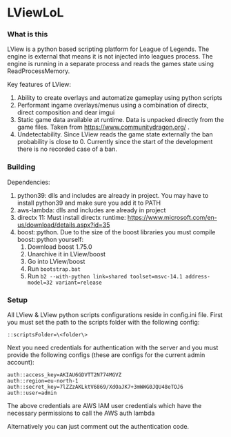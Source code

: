 # LViewLoL

### What is this
LView is a python based scripting platform for League of Legends. The engine is external that means it is not injected into leagues process. The engine is running in a separate process and reads the games state using ReadProcessMemory.

Key features of LView:
  1. Ability to create overlays and automatize gameplay using python scripts
  2. Performant ingame overlays/menus using a combination of directx, direct composition and dear imgui 
  3. Static game data available at runtime. Data is unpacked directly from the game files. Taken from https://www.communitydragon.org/ .
  4. Undetectability. Since LView reads the game state externally the ban probability is close to 0. Currently since the start of the development there is no recorded case of a ban.
 

### Building

Dependencies:
  1. python39: dlls and includes are already in project. You may have to install python39 and make sure you add it to PATH
  3. aws-lambda: dlls and includes are already in project
  3. directx 11: Must install directx runtime: https://www.microsoft.com/en-us/download/details.aspx?id=35
  4. boost::python. Due to the size of the boost libraries you must compile boost::python yourself:
      1. Download boost 1.75.0 
      2. Unarchive it in LView/boost
      3. Go into LView/boost
      4. Run `bootstrap.bat`
      5. Run `b2 --with-python link=shared toolset=msvc-14.1 address-model=32 variant=release`
  
 ### Setup
 All LView & LView python scripts configurations reside in config.ini file. First you must set the path to the scripts folder with the following config:
 
  `::scriptsFolder=\<folder\>`

Next you need credentials for authentication with the server and you must provide the following configs (these are configs for the current admin account):

  ```
  auth::access_key=AKIAU6GDVTT2N774MGVZ
  auth::region=eu-north-1
  auth::secret_key=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
  auth::user=admin
  ```
The above credentials are AWS IAM user credentials which have the necessary permissions to call the AWS auth lambda 

Alternatively you can just comment out the authentication code.
